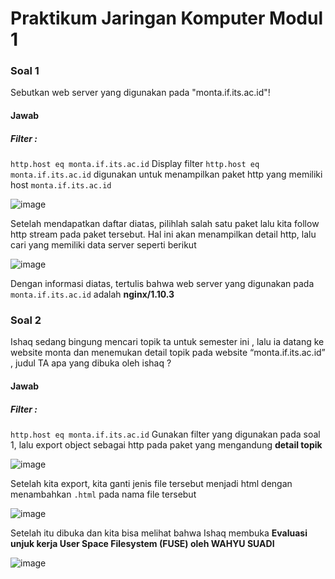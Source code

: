 # Praktikum Jaringan Komputer Modul 1

### Soal 1
Sebutkan web server yang digunakan pada "monta.if.its.ac.id"! 

#### Jawab
##### Filter : 
```http.host eq monta.if.its.ac.id```
Display filter ```http.host eq monta.if.its.ac.id``` digunakan untuk menampilkan paket http yang memiliki host ```monta.if.its.ac.id```

![image](https://user-images.githubusercontent.com/82019030/192073904-3da8684d-31e8-4198-ad1c-d3ac298965a6.png)

Setelah mendapatkan daftar diatas, pilihlah salah satu paket lalu kita follow http stream pada paket tersebut. Hal ini akan menampilkan detail http, lalu cari yang memiliki data server seperti berikut

![image](https://user-images.githubusercontent.com/82019030/192073947-d5d9bba7-e6e3-4dc4-8da9-954317e14309.png)

Dengan informasi diatas, tertulis bahwa web server yang digunakan pada ```monta.if.its.ac.id``` adalah **nginx/1.10.3**

### Soal 2
Ishaq sedang bingung mencari topik ta untuk semester ini , lalu ia datang ke website monta dan menemukan detail topik pada website “monta.if.its.ac.id” , judul TA apa yang dibuka oleh ishaq ?

#### Jawab
##### Filter :
```http.host eq monta.if.its.ac.id```
Gunakan filter yang digunakan pada soal 1, lalu export object sebagai http pada paket yang mengandung **detail topik**

![image](https://user-images.githubusercontent.com/82019030/192074082-9b37cf59-0fd9-42f2-8862-ad6c3be53a48.png)

Setelah kita export, kita ganti jenis file tersebut menjadi html dengan menambahkan ```.html``` pada nama file tersebut

![image](https://user-images.githubusercontent.com/82019030/192074113-84682dfb-6a03-433b-a731-bc65bf42356b.png)

Setelah itu dibuka dan kita bisa melihat bahwa Ishaq membuka **Evaluasi unjuk kerja User Space Filesystem (FUSE) oleh WAHYU SUADI**

![image](https://user-images.githubusercontent.com/82019030/192074155-20385a43-aa92-40c7-965a-ddf7e4e5d46a.png)
